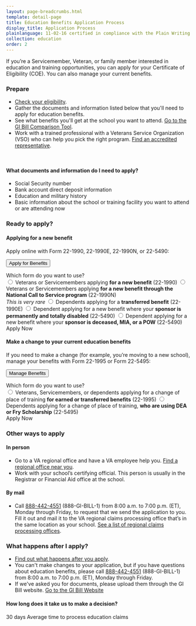 ```yaml
---
layout: page-breadcrumbs.html
template: detail-page
title: Education Benefits Application Process
display_title: Application Process
plainlanguage: 11-02-16 certified in compliance with the Plain Writing Act
collection: education
order: 2
---
```


<div class="va-introtext">

If you’re a Servicemember, Veteran, or family member interested in education and training opportunities, you can apply for your Certificate of Eligibility (COE). You can also manage your current benefits.

</div>

### Prepare

- [Check your eligibility](/education/eligibility/).
- Gather the documents and information listed below that you'll need to apply for education benefits.
- See what benefits you'll get at the school you want to attend. [Go to the GI Bill Comparison Tool](/gi-bill-comparison-tool/).
- Work with a trained professional with a Veterans Service Organization (VSO) who can help you pick the right program. [Find an accredited representative](/disability-benefits/apply/help/index.html).

<div markdown="0"><br></div>

<div class="feature" markdown="1">

#### What documents and information do I need to apply?

- Social Security number
- Bank account direct deposit information
- Education and military history
- Basic information about the school or training facility you want to attend or are attending now

</div>

### Ready to apply?

#### Applying for a new benefit
Apply online with Form 22-1990, 22-1990E, 22-1990N, or 22-5490:

<div class="expander-container">
  <button class="usa-button-primary va-button-primary expander-button">Apply for Benefits</button>

  <p>
    <div class="form-expanding-group-open expander-content expander-content-closed">
      <div class="expander-content-inner">
        <div>Which form do you want to use?</div>
        <div class="form-radio-buttons">
          <input type="radio" name="form-selection" id="form-22-1990" value="1990">
          <label for="form-22-1990">Veterans or Servicemembers applying <strong>for a new benefit</strong> (22-1990)</label>
          <input type="radio" name="form-selection" id="form-22-1990n" value="1990n">
          <label for="form-22-1990n">Veterans or Servicemembers applying <strong>for a new benefit through the National Call to Service program</strong> (22-1990N)<br><em>This is very rare</em></label>
          <input type="radio" name="form-selection" id="form-22-1990e" value="1990e">
          <label for="form-22-1990e">Dependents applying for a <strong>transferred benefit</strong> (22-1990E)</label>
          <input type="radio" name="form-selection" id="form-22-5490-1" value="5490">
          <label for="form-22-5490-1">Dependent applying for a new benefit where your <strong>sponsor is permanently and totally disabled</strong> (22-5490)</label>
          <input type="radio" name="form-selection" id="form-22-5490-2" value="5490">
          <label for="form-22-5490-2">Dependent applying for a new benefit where your <strong>sponsor is deceased, MIA, or a POW</strong> (22-5490)</label>
        </div>
        <a id="apply-now-button" class="usa-button-primary va-button-primary apply-go-button">Apply Now</a>
      </div>
    </div>
  </p>
</div>

#### Make a change to your current education benefits

If you need to make a change (for example, you’re moving to a new school), manage your benefits with Form 22-1995 or Form 22-5495:

<div class="expander-container">
  <button class="usa-button-primary va-button-primary expander-button">Manage Benefits</button>

  <p>
    <div class="form-expanding-group-open expander-content expander-content-closed">
      <div class="expander-content-inner">
        <div>Which form do you want to use?</div>
        <div class="form-radio-buttons">
          <input type="radio" name="form-selection" id="form-22-1995" value="1995">
          <label for="form-22-1995">Veterans, Servicemembers, or dependents applying for a change of place of training <strong>for earned or transferred benefits</strong> (22-1995)</label>
          <input type="radio" name="form-selection" id="form-22-5495" value="5495">
          <label for="form-22-5495">Dependents applying for a change of place of training, <strong>who are using DEA or Fry Scholarship</strong> (22-5495)</label>
        </div>
        <a id="manage-now-button" class="usa-button-primary va-button-primary apply-go-button">Apply Now</a>
      </div>
    </div>
  </p>
</div>

### Other ways to apply

#### In person
- Go to a VA regional office and have a VA employee help you. [Find a regional office near you](/facilities).
- Work with your school’s certifying official. This person is usually in the Registrar or Financial Aid office at the school.

#### By mail
- Call <a href="tel:+18884424551">888-442-4551</a> (888-GI-BILL-1) from 8:00 a.m. to 7:00 p.m. (ET), Monday through Friday, to request that we send the application to you. Fill it out and mail it to the VA regional claims processing office that’s in the same location as your school. [See a list of regional claims processing offices](http://www.benefits.va.gov/gibill/regional_processing.asp).

### What happens after I apply?

- [Find out what happens after you apply](/education/after-you-apply).
- You can't make changes to your application, but if you have questions about education benefits, please call <a href="tel:+18884424551">888-442-4551</a> (888-GI-BILL-1) from 8:00 a.m. to 7:00 p.m. (ET), Monday through Friday.
- If we've asked you for documents, please upload them through the GI Bill website. <a class="usa-button-primary" href="https://gibill.custhelp.com/app/home">Go to the GI Bill Website</a>

#### How long does it take us to make a decision?

<div class="card information" markdown="0">
<span class="number">30 days</span>
<span class="description">Average time to process education claims</span>
</div>

<div markdown="0"><br></div>

<script type="text/javascript">
  // I'm open to suggestions on how to not do this here

  function toggleClass(element, className) {
    element.classList.toggle(className);
  }

  // Toggle the expandable apply fields
  const containers = Array.prototype.slice.call(document.querySelectorAll('.expander-container'));
  containers.forEach(function(container) {
    var button = container.querySelector('.expander-button');
    var openButton = container.querySelector('.apply-go-button');
    var content = container.querySelector('.expander-content');
    button.addEventListener('click', function () {
      toggleClass(content, 'expander-content-closed');
      toggleClass(button, 'va-button-primary');
    });
    openButton.addEventListener('click', function () {
      var selectedForm = content.querySelector('input[name="form-selection"]:checked');

      if (selectedForm) {
        location.assign('/education/apply-for-education-benefits/application/' + selectedForm.value + '/introduction');
      }
    });
  })
</script>
